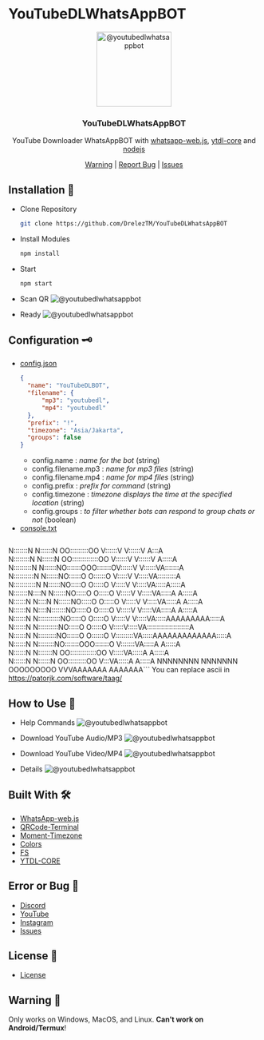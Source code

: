 # YouTubeDLWhatsAppBOT
<p align="center">
  <img alt="@youtubedlwhatsappbot" style="width: 150px;" src="https://github.com/DrelezTM/StickerWhatsAppBOT/assets/72683265/76a3611e-ae4b-4c9a-b44a-7863f4080072">
</p>
<div align="center">
  <h3>YouTubeDLWhatsAppBOT</h3>
  <p>YouTube Downloader WhatsAppBOT with <a href="https://github.com/pedroslopez/whatsapp-web.js/">whatsapp-web.js</a>, <a href="https://github.com/fent/node-ytdl-core">ytdl-core</a> and <a href="https://nodejs.org/en/">nodejs</a></p>
</div>
<div align="center">
  <a href="#warning">Warning</a> | <a href="https://dsc.gg/DrelezTM">Report Bug</a> | <a href="https://github.com/DrelezTM/YouTubeDLWhatsAppBOT/issues">Issues</a>
</div>

## Installation 📑
* Clone Repository
  ```sh
  git clone https://github.com/DrelezTM/YouTubeDLWhatsAppBOT
  ```
* Install Modules
  ```sh
  npm install
  ```
* Start
  ```sh
  npm start
  ```
* Scan QR
  <img alt="@youtubedlwhatsappbot" src="https://github.com/DrelezTM/StickerWhatsAppBOT/assets/72683265/2ce59cf0-f26b-4cd0-be1a-12f985720ad9">

* Ready
  <img alt="@youtubedlwhatsappbot" src="https://github.com/DrelezTM/YouTubeDLWhatsAppBOT/assets/72683265/f76ad53a-3f89-44df-a085-6122d34457e3">

 ## Configuration 🗝
* [config.json](https://github.com/DrelezTM/YouTubeDLWhatsAppBOT/blob/main/config/config.json)
  ```json
  {
    "name": "YouTubeDLBOT",
    "filename": {
        "mp3": "youtubedl",
        "mp4": "youtubedl"
    },
    "prefix": "!",
    "timezone": "Asia/Jakarta",
    "groups": false
  }
  ```
  * config.name : *name for the bot* (string)
  * config.filename.mp3 : *name for mp3 files* (string)
  * config.filename.mp4 : *name for mp4 files* (string)
  * config.prefix : *prefix for command* (string)
  * config.timezone : *timezone displays the time at the specified location* (string)
  * config.groups : *to filter whether bots can respond to group chats or not* (boolean)
* [console.txt](https://github.com/DrelezTM/YouTubeDLWhatsAppBOT/blob/main/config/console.txt)
  ```txtNNNNNNNN        NNNNNNNN     OOOOOOOOO     VVVVVVVV           VVVVVVVV   AAA               
N:::::::N       N::::::N   OO:::::::::OO   V::::::V           V::::::V  A:::A              
N::::::::N      N::::::N OO:::::::::::::OO V::::::V           V::::::V A:::::A             
N:::::::::N     N::::::NO:::::::OOO:::::::OV::::::V           V::::::VA:::::::A            
N::::::::::N    N::::::NO::::::O   O::::::O V:::::V           V:::::VA:::::::::A           
N:::::::::::N   N::::::NO:::::O     O:::::O  V:::::V         V:::::VA:::::A:::::A          
N:::::::N::::N  N::::::NO:::::O     O:::::O   V:::::V       V:::::VA:::::A A:::::A         
N::::::N N::::N N::::::NO:::::O     O:::::O    V:::::V     V:::::VA:::::A   A:::::A        
N::::::N  N::::N:::::::NO:::::O     O:::::O     V:::::V   V:::::VA:::::A     A:::::A       
N::::::N   N:::::::::::NO:::::O     O:::::O      V:::::V V:::::VA:::::AAAAAAAAA:::::A      
N::::::N    N::::::::::NO:::::O     O:::::O       V:::::V:::::VA:::::::::::::::::::::A     
N::::::N     N:::::::::NO::::::O   O::::::O        V:::::::::VA:::::AAAAAAAAAAAAA:::::A    
N::::::N      N::::::::NO:::::::OOO:::::::O         V:::::::VA:::::A             A:::::A   
N::::::N       N:::::::N OO:::::::::::::OO           V:::::VA:::::A               A:::::A  
N::::::N        N::::::N   OO:::::::::OO              V:::VA:::::A                 A:::::A 
NNNNNNNN         NNNNNNN     OOOOOOOOO                 VVVAAAAAAA                   AAAAAAA```
  You can replace ascii in https://patorjk.com/software/taag/

 ## How to Use 🔭
 * Help Commands
    <img alt="@youtubedlwhatsappbot" src="https://github.com/DrelezTM/YouTubeDLWhatsAppBOT/assets/72683265/fbc95d89-277d-4f6d-b008-e154960ebd12">

 * Download YouTube Audio/MP3
   <img alt="@youtubedlwhatsappbot" src="https://github.com/DrelezTM/YouTubeDLWhatsAppBOT/assets/72683265/3f64562b-57ea-4105-9c5d-c67d6ee789d3">
  
 * Download YouTube Video/MP4
   <img alt="@youtubedlwhatsappbot" src="https://github.com/DrelezTM/YouTubeDLWhatsAppBOT/assets/72683265/b89eb043-065c-48d7-840c-2d81ffff573c">

 * Details
   <img alt="@youtubedlwhatsappbot" src="https://github.com/DrelezTM/YouTubeDLWhatsAppBOT/assets/72683265/23162157-d1be-4123-9cfc-c75204bd86aa">

## Built With 🛠
* [WhatsApp-web.js](https://github.com/pedroslopez/whatsapp-web.js/)
* [QRCode-Terminal](https://www.npmjs.com/package/qrcode-terminal)
* [Moment-Timezone](https://www.npmjs.com/package/moment-timezone)
* [Colors](https://www.npmjs.com/package/colors)
* [FS](https://www.npmjs.com/package/fs)
* [YTDL-CORE](https://github.com/fent/node-ytdl-core)

## Error or Bug 🐞
* [Discord](https://dsc.gg/DrelezTM)
* [YouTube](https://www.youtube.com/p/DrelezTM)
* [Instagram](https://www.instagram.com/DrelezTM)
* [Issues](https://github.com/DrelezTM/YouTubeDLWhatsAppBOT/issues)

## License 📜
* [License](https://github.com/DrelezTM/YouTubeDLWhatsAppBOT/blob/main/LICENSE)

## Warning 🚧
<p id="warning">Only works on Windows, MacOS, and Linux. <b>Can't work on Android/Termux</b>!</p>
